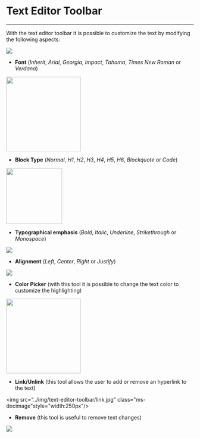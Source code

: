 # Text Editor Toolbar
**********************

With the text editor toolbar it is possible to customize the text by modifying the following aspects:

<img src="../img/text-editor-toolbar/text-editor-toolbar.jpg" class="ms-docimage"/>

* **Font** (*Inherit*, *Arial*, *Georgia*, *Impact*, *Tahoma*, *Times New Roman* or *Verdana*)

<img src="../img/text-editor-toolbar/font.jpg" class="ms-docimage" style="width:200px"/>

* **Block Type** (*Normal*, *H1*, *H2*, *H3*, *H4*, *H5*, *H6*, *Blockquote* or *Code*)

<img src="../img/text-editor-toolbar/block-type.jpg" class="ms-docimage" style="width:150px"/>

* **Typographical emphasis** (*Bold*, *Italic*, *Underline*, *Strikethrough* or *Monospace*)

<img src="../img/text-editor-toolbar/typo-emphasis.jpg" class="ms-docimage"/>

* **Alignment** (*Left*, *Center*, *Right* or *Justify*)

<img src="../img/text-editor-toolbar/alignment.jpg" class="ms-docimage"/>

* **Color Picker** (with this tool it is possible to change the text color to customize the highlighting)

<img src="../img/text-editor-toolbar/color-picker.jpg" class="ms-docimage" style="width:200px"/>

* **Link/Unlink** (this tool allows the user to add or remove an hyperlink to the text)

<img src="../img/text-editor-toolbar/link.jpg" class="ms-docimage"style="width:250px"/>

* **Remove** (this tool is useful to remove text changes)

<img src="../img/text-editor-toolbar/remove.jpg" class="ms-docimage"/>